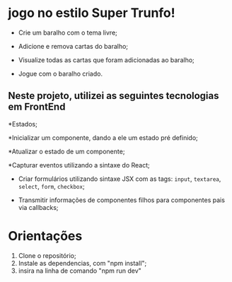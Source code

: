 <h1>jogo no estilo Super Trunfo!</h1>

  * Crie um baralho com o tema livre;

  * Adicione e remova cartas do baralho;

  * Visualize todas as cartas que foram adicionadas ao baralho;

  * Jogue com o baralho criado.

<h2>Neste projeto, utilizei as seguintes tecnologias em FrontEnd</h2>

  *Estados;
  
  *Inicializar um componente, dando a ele um estado pré definido;

  *Atualizar o estado de um componente;
  
  *Capturar eventos utilizando a sintaxe do React;

  * Criar formulários utilizando sintaxe JSX com as tags: `input`, `textarea`, `select`, `form`, `checkbox`;

  * Transmitir informações de componentes filhos para componentes pais via callbacks;

# Orientações

1. Clone o repositório;
2. Instale as dependencias, com "npm install";
3. insira na linha de comando "npm run dev"
  
